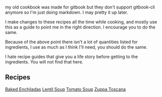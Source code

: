 my old cookbook was made for gitbook but they don't support gitbook-cli anymore so I'm just doing markdown. I may pretty it up later.

I make changes to these recipes all the time while cooking, and mostly use this as a guide to point me in the right direction. I encourage you to do the same.

Because of the above point there isn't a lot of quantities listed for ingredients, I use as much as I think I'll need, you should do the same.

I hate recipe guides that give you a life story before getting to the ingredients.
You will not find that here.


## Recipes
[Baked Enchiladas](./baked-enchiladas/)
[Lentil Soup](./lentil-soup/)
[Tomato Soup](./tomato-soup/)
[Zuppa Toscana](./zuppa-toscana/)
